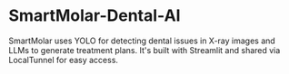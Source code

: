 # SmartMolar-Dental-AI
SmartMolar uses YOLO for detecting dental issues in X-ray images and LLMs to generate treatment plans. It's built with Streamlit and shared via LocalTunnel for easy access.
